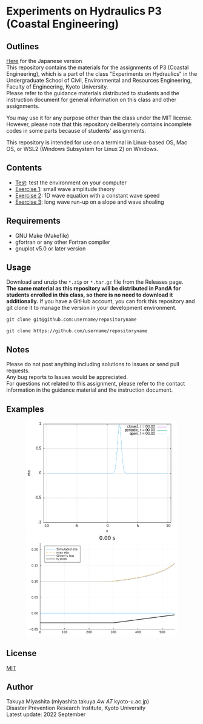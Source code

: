# Experiments on Hydraulics P3 (Coastal Engineering)  
## Outlines  
[Here](/README.md) for the Japanese version  
This repository contains the materials for the assignments of P3 (Coastal Engineering), which is a part of the class "Experiments on Hydraulics" in the Undergraduate School of Civil, Environmental and Resources Engineering, Faculty of Engineering, Kyoto University.  
Please refer to the guidance materials distributed to students and the instruction document for general information on this class and other assignments.  

You may use it for any purpose other than the class under the MIT license.  
However, please note that this repository deliberately contains incomplete codes in some parts because of students' assignments.  

This repository is intended for use on a terminal in Linux-based OS, Mac OS, or WSL2 (Windows Subsystem for Linux 2) on Windows.  


## Contents
- [Test](/test): test the environment on your computer  
- [Exercise 1](/ex_small_amplitude_waves): small wave amplitude theory  
- [Exercise 2](/ex_waveeq_1d): 1D wave equation with a constant wave speed
- [Exercise 3](/ex_longwave_1d): long wave run-up on a slope and wave shoaling


## Requirements
- GNU Make (Makefile)
- gfortran or any other Fortran compiler
- gnuplot v5.0 or later version


## Usage
Download and unzip the `*.zip` or `*.tar.gz` file from the Releases page.  
**The same material as this repository will be distributed in PandA for students enrolled in this class, so there is no need to download it additionally.**
If you have a GitHub account, you can fork this repository and git clone it to manage the version in your development environment.
```shell
git clone git@github.com:username/repositoryname
```
```shell
git clone https://github.com/username/repositoryname
```


## Notes
Please do not post anything including solutions to Issues or send pull requests.  
Any bug reports to Issues would be appreciated.  
For questions not related to this assignment, please refer to the contact information in the guidance material and the instruction document.  

## Examples
<p align="center">
<img src="/fig/wave1d_bc_comparison.gif", width="400">
<img src="/fig/ex_longwave.gif", width="400">
</p>


## License
[MIT](/LICENSE)

## Author
Takuya Miyashita (miyashita.takuya.4w $AT$ kyoto-u.ac.jp)  
Disaster Prevention Research Institute, Kyoto University  
Latest update: 2022 September